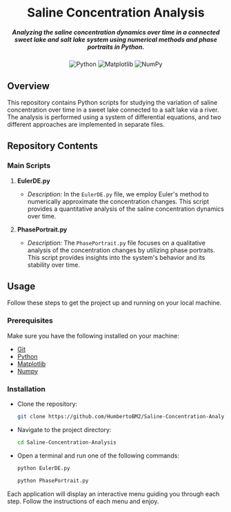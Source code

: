 <div align="center">

# Saline Concentration Analysis

##### Analyzing the saline concentration dynamics over time in a connected sweet lake and salt lake system using numerical methods and phase portraits in Python.

![Python](https://img.shields.io/badge/python-3670A0?style=for-the-badge&logo=python&logoColor=ffdd54)
![Matplotlib](https://img.shields.io/badge/Matplotlib-%23ffffff.svg?style=for-the-badge&logo=Matplotlib&logoColor=black)
![NumPy](https://img.shields.io/badge/numpy-%23013243.svg?style=for-the-badge&logo=numpy&logoColor=white)

</div>

## Overview

This repository contains Python scripts for studying the variation of saline concentration over time in a sweet lake connected to a salt lake via a river. The analysis is performed using a system of differential equations, and two different approaches are implemented in separate files.

## Repository Contents

### Main Scripts


1. **EulerDE.py**
   - *Description:* In the `EulerDE.py` file, we employ Euler's method to numerically approximate the concentration changes. This script provides a quantitative analysis of the saline concentration dynamics over time.

2. **PhasePortrait.py**
   - *Description:* The `PhasePortrait.py` file focuses on a qualitative analysis of the concentration changes by utilizing phase portraits. This script provides insights into the system's behavior and its stability over time.


## Usage 

Follow these steps to get the project up and running on your local machine.

### Prerequisites

Make sure you have the following installed on your machine:

- [Git](https://git-scm.com/)
- [Python](https://www.python.org/)
- [Matplotlib](https://matplotlib.org/)
- [Numpy](https://numpy.org/)

### Installation

- Clone the repository:

    ```bash
    git clone https://github.com/HumbertoBM2/Saline-Concentration-Analysis
    ```

- Navigate to the project directory:

    ```bash
    cd Saline-Concentration-Analysis
    ```

- Open a terminal and run one of the following commands:

    ```bash
    python EulerDE.py
    ```

    ```bash
    python PhasePortrait.py
    ```

Each application will display an interactive menu guiding you through each step. Follow the instructions of each menu and enjoy.
